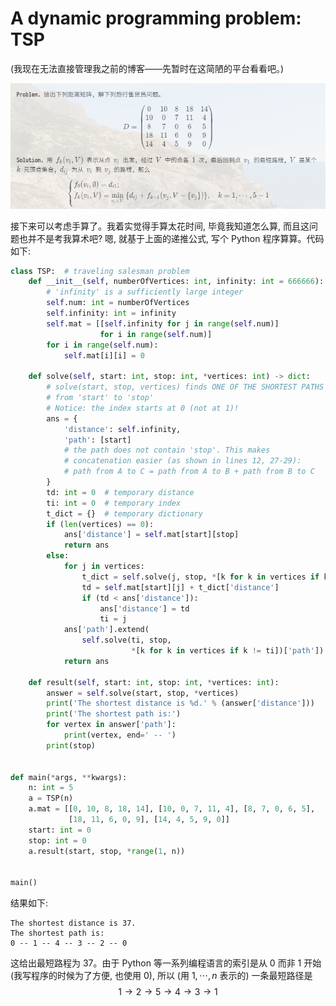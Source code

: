 # A dynamic programming problem: TSP

(我现在无法直接管理我之前的博客——先暂时在这简陋的平台看看吧。)

![123](123.png)

<!-- **Problem.** 给出下列距离矩阵, 解下列旅行售货员问题。
$$
D=\begin{pmatrix}
0  & 10 & 8 & 18 & 14 \\
10 & 0  & 7 & 11 & 4  \\
8  & 7  & 0 & 6  & 5  \\
18 & 11 & 6 & 0  & 9  \\
14 & 4  & 5 & 9  & 0  \\
\end{pmatrix}
$$

**Solution.** 用 $f_k(v_i,V)$ 表示从点 $v_i$ 出发, 经过 $V$ 中的点各 $1$ 次, 最后回到点 $v_1$ 的最短路程, $V$ 是某个 $k$ 元顶点集合, $d_{ij}$ 为从 $v_i$ 到 $v_j$ 的路程, 那么
$$
\left\{
\begin{aligned}
& f_0(v_i, \emptyset)=d_{i1};                                                              \\
& f_k(v_i, V)= \min_{v_j\in V} \ \{ d_{ij}+f_{k-1}(v_j,V-\{v_j\}) \}, \quad k=1,\cdots,5-1
\end{aligned}
\right.
$$ -->

接下来可以考虑手算了。我着实觉得手算太花时间, 毕竟我知道怎么算, 而且这问题也并不是考我算术吧? 嗯, 就基于上面的递推公式, 写个 Python 程序算算。代码如下:

```python
class TSP:  # traveling salesman problem
    def __init__(self, numberOfVertices: int, infinity: int = 666666):
        # 'infinity' is a sufficiently large integer
        self.num: int = numberOfVertices
        self.infinity: int = infinity
        self.mat = [[self.infinity for j in range(self.num)]
                    for i in range(self.num)]
        for i in range(self.num):
            self.mat[i][i] = 0

    def solve(self, start: int, stop: int, *vertices: int) -> dict:
        # solve(start, stop, vertices) finds ONE OF THE SHORTEST PATHS
        # from 'start' to 'stop'
        # Notice: the index starts at 0 (not at 1)!
        ans = {
            'distance': self.infinity,
            'path': [start]
            # the path does not contain 'stop'. This makes
            # concatenation easier (as shown in lines 12, 27-29):
            # path from A to C = path from A to B + path from B to C
        }
        td: int = 0  # temporary distance
        ti: int = 0  # temporary index
        t_dict = {}  # temporary dictionary
        if (len(vertices) == 0):
            ans['distance'] = self.mat[start][stop]
            return ans
        else:
            for j in vertices:
                t_dict = self.solve(j, stop, *[k for k in vertices if k != j])
                td = self.mat[start][j] + t_dict['distance']
                if (td < ans['distance']):
                    ans['distance'] = td
                    ti = j
            ans['path'].extend(
                self.solve(ti, stop,
                           *[k for k in vertices if k != ti])['path'])
            return ans

    def result(self, start: int, stop: int, *vertices: int):
        answer = self.solve(start, stop, *vertices)
        print('The shortest distance is %d.' % (answer['distance']))
        print('The shortest path is:')
        for vertex in answer['path']:
            print(vertex, end=' -- ')
        print(stop)


def main(*args, **kwargs):
    n: int = 5
    a = TSP(n)
    a.mat = [[0, 10, 8, 18, 14], [10, 0, 7, 11, 4], [8, 7, 0, 6, 5],
             [18, 11, 6, 0, 9], [14, 4, 5, 9, 0]]
    start: int = 0
    stop: int = 0
    a.result(start, stop, *range(1, n))


main()

```

结果如下:

```
The shortest distance is 37.
The shortest path is:
0 -- 1 -- 4 -- 3 -- 2 -- 0
```

这给出最短路程为 37。由于 Python 等一系列编程语言的索引是从 0 而非 1 开始 (我写程序的时候为了方便, 也使用 0), 所以 (用 $1,\cdots,n$ 表示的) 一条最短路径是
$$
1 \rightarrow 2 \rightarrow 5 \rightarrow 4 \rightarrow 3 \rightarrow 1
$$

